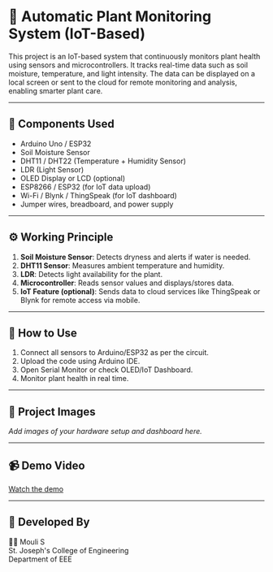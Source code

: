 # 🌿 Automatic Plant Monitoring System (IoT-Based)

This project is an IoT-based system that continuously monitors plant health using sensors and microcontrollers. It tracks real-time data such as soil moisture, temperature, and light intensity. The data can be displayed on a local screen or sent to the cloud for remote monitoring and analysis, enabling smarter plant care.

---

## 📌 Components Used

- Arduino Uno / ESP32
- Soil Moisture Sensor
- DHT11 / DHT22 (Temperature + Humidity Sensor)
- LDR (Light Sensor)
- OLED Display or LCD (optional)
- ESP8266 / ESP32 (for IoT data upload)
- Wi-Fi / Blynk / ThingSpeak (for IoT dashboard)
- Jumper wires, breadboard, and power supply

---

## ⚙️ Working Principle

1. **Soil Moisture Sensor**: Detects dryness and alerts if water is needed.
2. **DHT11 Sensor**: Measures ambient temperature and humidity.
3. **LDR**: Detects light availability for the plant.
4. **Microcontroller**: Reads sensor values and displays/stores data.
5. **IoT Feature (optional)**: Sends data to cloud services like ThingSpeak or Blynk for remote access via mobile.

---

## 🔧 How to Use

1. Connect all sensors to Arduino/ESP32 as per the circuit.
2. Upload the code using Arduino IDE.
3. Open Serial Monitor or check OLED/IoT Dashboard.
4. Monitor plant health in real time.

---

## 📸 Project Images

*Add images of your hardware setup and dashboard here.*

---

## 📹 Demo Video

[Watch the demo](https://your-demo-link)

---

## 🧠 Developed By

👨‍💻 Mouli S  
St. Joseph's College of Engineering  
Department of EEE
